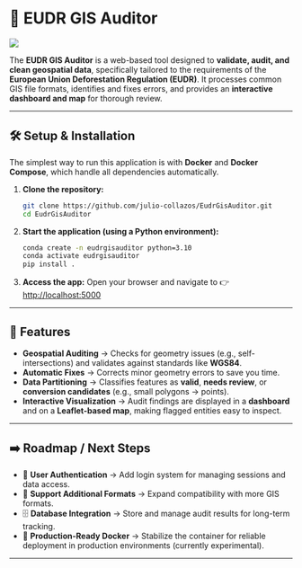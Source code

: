 # 📂 EUDR GIS Auditor

<image src="./EudrGisAuditor.png"><image>

The **EUDR GIS Auditor** is a web-based tool designed to **validate, audit, and clean geospatial data**, specifically tailored to the requirements of the **European Union Deforestation Regulation (EUDR)**. It processes common GIS file formats, identifies and fixes errors, and provides an **interactive dashboard and map** for thorough review.

---

## 🛠️ Setup & Installation

The simplest way to run this application is with **Docker** and **Docker Compose**, which handle all dependencies automatically.

1. **Clone the repository:**

   ```bash
   git clone https://github.com/julio-collazos/EudrGisAuditor.git
   cd EudrGisAuditor
   ```

2. **Start the application (using a Python environment):**

   ```bash
   conda create -n eudrgisauditor python=3.10
   conda activate eudrgisauditor
   pip install .
   ```

3. **Access the app:**
   Open your browser and navigate to 👉 [http://localhost:5000](http://localhost:5000)

---

## 🚀 Features

* **Geospatial Auditing** → Checks for geometry issues (e.g., self-intersections) and validates against standards like **WGS84**.
* **Automatic Fixes** → Corrects minor geometry errors to save you time.
* **Data Partitioning** → Classifies features as **valid**, **needs review**, or **conversion candidates** (e.g., small polygons → points).
* **Interactive Visualization** → Audit findings are displayed in a **dashboard** and on a **Leaflet-based map**, making flagged entities easy to inspect.

---

## ➡️ Roadmap / Next Steps

* 🔑 **User Authentication** → Add login system for managing sessions and data access.
* 📂 **Support Additional Formats** → Expand compatibility with more GIS formats.
* 🗄️ **Database Integration** → Store and manage audit results for long-term tracking.
* 🐳 **Production-Ready Docker** → Stabilize the container for reliable deployment in production environments (currently experimental).
---
